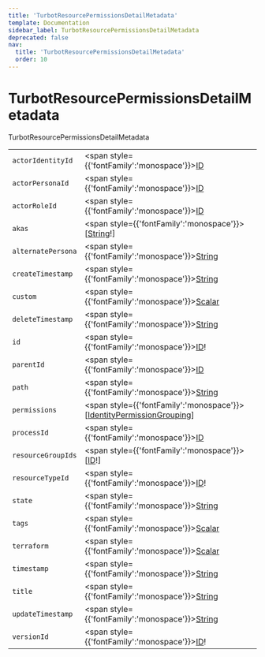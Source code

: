 ```yaml
---
title: 'TurbotResourcePermissionsDetailMetadata'
template: Documentation
sidebar_label: TurbotResourcePermissionsDetailMetadata
deprecated: false
nav:
  title: 'TurbotResourcePermissionsDetailMetadata'
  order: 10
---
```


# TurbotResourcePermissionsDetailMetadata

<div style={{'fontFamily':'monospace'}}><span style={{'fontSize':'1.5rem','fontWeight':500}}>TurbotResourcePermissionsDetailMetadata</span></div>





| | | |
| -- | -- | -- |
| `actorIdentityId` | <span style={{'fontFamily':'monospace'}}><a href="/guardrails/docs/reference/graphql/scalar/ID">ID</a></span> |  |
| `actorPersonaId` | <span style={{'fontFamily':'monospace'}}><a href="/guardrails/docs/reference/graphql/scalar/ID">ID</a></span> |  |
| `actorRoleId` | <span style={{'fontFamily':'monospace'}}><a href="/guardrails/docs/reference/graphql/scalar/ID">ID</a></span> |  |
| `akas` | <span style={{'fontFamily':'monospace'}}>[<a href="/guardrails/docs/reference/graphql/scalar/String">String</a>!]</span> |  |
| `alternatePersona` | <span style={{'fontFamily':'monospace'}}><a href="/guardrails/docs/reference/graphql/scalar/String">String</a></span> |  |
| `createTimestamp` | <span style={{'fontFamily':'monospace'}}><a href="/guardrails/docs/reference/graphql/scalar/String">String</a></span> |  |
| `custom` | <span style={{'fontFamily':'monospace'}}><a href="/guardrails/docs/reference/graphql/scalar/Scalar">Scalar</a></span> |  |
| `deleteTimestamp` | <span style={{'fontFamily':'monospace'}}><a href="/guardrails/docs/reference/graphql/scalar/String">String</a></span> |  |
| `id` | <span style={{'fontFamily':'monospace'}}><a href="/guardrails/docs/reference/graphql/scalar/ID">ID</a>!</span> |  |
| `parentId` | <span style={{'fontFamily':'monospace'}}><a href="/guardrails/docs/reference/graphql/scalar/ID">ID</a></span> |  |
| `path` | <span style={{'fontFamily':'monospace'}}><a href="/guardrails/docs/reference/graphql/scalar/String">String</a></span> |  |
| `permissions` | <span style={{'fontFamily':'monospace'}}>[<a href="/guardrails/docs/reference/graphql/object/IdentityPermissionGrouping">IdentityPermissionGrouping</a>]</span> |  |
| `processId` | <span style={{'fontFamily':'monospace'}}><a href="/guardrails/docs/reference/graphql/scalar/ID">ID</a></span> |  |
| `resourceGroupIds` | <span style={{'fontFamily':'monospace'}}>[<a href="/guardrails/docs/reference/graphql/scalar/ID">ID</a>!]</span> |  |
| `resourceTypeId` | <span style={{'fontFamily':'monospace'}}><a href="/guardrails/docs/reference/graphql/scalar/ID">ID</a>!</span> |  |
| `state` | <span style={{'fontFamily':'monospace'}}><a href="/guardrails/docs/reference/graphql/scalar/String">String</a></span> |  |
| `tags` | <span style={{'fontFamily':'monospace'}}><a href="/guardrails/docs/reference/graphql/scalar/Scalar">Scalar</a></span> |  |
| `terraform` | <span style={{'fontFamily':'monospace'}}><a href="/guardrails/docs/reference/graphql/scalar/Scalar">Scalar</a></span> |  |
| `timestamp` | <span style={{'fontFamily':'monospace'}}><a href="/guardrails/docs/reference/graphql/scalar/String">String</a></span> |  |
| `title` | <span style={{'fontFamily':'monospace'}}><a href="/guardrails/docs/reference/graphql/scalar/String">String</a></span> |  |
| `updateTimestamp` | <span style={{'fontFamily':'monospace'}}><a href="/guardrails/docs/reference/graphql/scalar/String">String</a></span> |  |
| `versionId` | <span style={{'fontFamily':'monospace'}}><a href="/guardrails/docs/reference/graphql/scalar/ID">ID</a>!</span> |  |